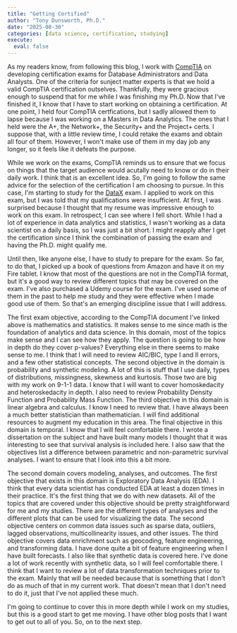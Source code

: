 ```yaml
---
title: "Getting Certified"
author: "Tony Dunsworth, Ph.D."
date: "2025-08-30"
categories: [data science, certification, studying]
execute: 
  eval: false
---
```


As my readers know, from following this blog, I work with [CompTIA](https://www.comptia.org/en-us/) on developing certification exams for Database Administrators and Data Analysts. One of the criteria for sunject matter experts is that we hold a valid CompTIA certification outselves. Thankfully, they were gracious enough to suspend that for me while I was finishing my Ph.D. Now that I've finished it, I know that I have to start working on obtaining a certification. At one point, I held four CompTIA certfications, but I sadly allowed them to lapse because I was working on a Masters in Data Analytics. The ones that I held were the A+, the Network+, the Security+ and the Project+ certs. I suppose that, with a little review time, I could retake the exams and obtain all four of them. However, I won't make use of them in my day job any longer, so it feels like it defeats the purpose. 

While we work on the exams, CompTIA reminds us to ensure that we focus on things that the target audience would acutally need to know or do in their daily work. I think that is an excellent idea. So, I'm going to follow the same advice for the selection of the certification I am choosing to pursue. In this case, I'm starting to study for the [DataX](https://partners.comptia.org/docs/default-source/resources/comptia-datax-dy0-001-exam-objectives-(5-0)) exam. I applied to work on this exam, but I was told that my qualifications were insufficient. At first, I was surprised because I thought that my resume was impressive enough to work on this exam. In retrospect, I can see where I fell short. While I had a lot of experience in data analytics and statistics, I wasn't working as a data scientist on a daily basis, so I was just a bit short. I might reapply after I get the certification since I think the combination of passing the exam and having the Ph.D. might qualify me. 

Until then, like anyone else, I have to study to prepare for the exam. So far, to do that, I picked up a book of questions from Amazon and have it on my Fire tablet. I know that most of the questions are not in the CompTIA format, but it's a good way to review different topics that may be covered on the exam. I've also purchased a Udemy course for the exam. I've used some of them in the past to help me study and they were effective when I made good use of them. So that's an emerging discipline issue that I will address. 

The first exam objective, according to the CompTIA document I've linked above is mathematics and statistics. It makes sense to me since math is the foundation of analytics and data science. In this domain, most of the topics make sense and I can see how they apply. The question is going to be how in depth do they cover p-values? Everything else in there seems to make sense to me. I think that I will need to review AIC/BIC, type I and II errors, and a few other statistical concepts. The second objective in the domain is probability and synthetic modeling. A lot of this is stuff that I use daily,  types of distributions, missingness, skewness and kurtosis. Those two are big with my work on 9-1-1 data. I know that I will want to cover homoskedacity and heteroskedacity in depth. I also need to review Probability Density Function and Probability Mass Function. The third objective in this domain is linear algebra and calculus. I know I need to review that. I have always been a much better statistician than mathematician. I will find additional resources to augment my education in this area. The final objective in this domain is temporal. I know that I will feel comfortable there. I wrote a dissertation on the subject and have built many models I thought that it was interesting to see that survival analysis is included here. I also saw that the objectives list a difference between parametric and non-parametric survival analyses. I want to ensure that I look into this a bit more. 

The second domain covers modeling, analyses, and outcomes. The first objective that exists in this domain is Exploratory Data Analysis (EDA). I think that every data scientist has conducted EDA at least a dozen times in their practice. It's the first thing that we do with new datasets. All of the topics that are covered under this objective should be pretty straightforward for me and my studies. There are the different types of analyses and the different plots that can be used for visualizing the data. The second objective centers on common data issues such as sparse data, outliers, lagged observations, multicollinearity issues, and other issues. The third objective covers data enrichment such as geocoding, feature engineering, and transforming data. I have done quite a bit of feature engineering when I have built forecasts. I also like that synthetic data is covered here. I've done a lot of work recently with synthetic data, so I will feel comfortable there. I think that I want to review a lot of data transformation techniques prior to the exam. Mainly that will be needed because that is something that I don't do as much of that in my current work. That doesn't mean that I don't need to do it, just that I've not applied these much. 

I'm going to continue to cover this in more depth while I work on my studies, but this is a good start to get me moving. I have other blog posts that I want to get out to all of you. So, on to the next step. 